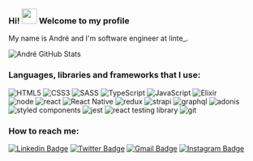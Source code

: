 ### Hi! <img src="https://raw.githubusercontent.com/MartinHeinz/MartinHeinz/master/wave.gif" width="30px"> Welcome to my profile

My name is André and I'm software engineer at linte_.<br/>

![André GitHub Stats](https://github-readme-stats.anuraghazra1.vercel.app/api?username=andrecampll&show_icons=true&hide_border=true&title_color=7159c1&theme=dracula)

### Languages, libraries and frameworks that I use:

![HTML5](https://img.shields.io/badge/html%205-grey?style=for-the-badge&logo=html5&logoColor=white&labelColor=7159c1)
![CSS3](https://img.shields.io/badge/css%203-grey?style=for-the-badge&logo=css3&logoColor=white&labelColor=7159c1)
![SASS](https://img.shields.io/badge/sass-grey?style=for-the-badge&logo=sass&logoColor=white&labelColor=7159c1)
![TypeScript](https://img.shields.io/badge/typescript-grey?style=for-the-badge&logo=typescript&logoColor=white&labelColor=7159c1)
![JavaScript](https://img.shields.io/badge/-JavaScript-grey?style=for-the-badge&logo=javascript&logoColor=white&labelColor=7159c1)
![Elixir](https://img.shields.io/badge/elixir-grey?style=for-the-badge&logo=elixir&logoColor=white&labelColor=7159c1)
<br />
![node](https://img.shields.io/badge/-node-grey?style=for-the-badge&logo=node.js&logoColor=white&labelColor=7159c1)
![react](https://img.shields.io/badge/react-grey?style=for-the-badge&logo=react&logoColor=white&labelColor=7159c1)
![React Native](https://img.shields.io/badge/react%20native-grey?style=for-the-badge&logo=react&logoColor=white&labelColor=7159c1)
![redux](https://img.shields.io/badge/redux-grey?style=for-the-badge&logo=redux&logoColor=white&labelColor=7159c1)
![strapi](https://img.shields.io/badge/strapi-grey?style=for-the-badge&logo=strapi&logoColor=white&labelColor=7159c1)
![graphql](https://img.shields.io/badge/graphql-grey?style=for-the-badge&logo=graphql&logoColor=white&labelColor=7159c1)
![adonis](https://img.shields.io/badge/adonisjs-grey?style=for-the-badge&logo=adonisjs&logoColor=white&labelColor=7159c1)
![styled components](https://img.shields.io/badge/styled%20components-grey?style=for-the-badge&logo=styled-components&logoColor=white&labelColor=7159c1)
![jest](https://img.shields.io/badge/-jest-grey?style=for-the-badge&logo=jest&logoColor=white&labelColor=7159c1)
![react testing library](https://img.shields.io/badge/-react%20testing%20library-grey?style=for-the-badge&logo=testing-library&logoColor=white&labelColor=7159c1)
![git](https://img.shields.io/badge/-git-grey?style=for-the-badge&logo=git&logoColor=white&labelColor=7159c1)

### How to reach me:
[![Linkedin Badge](https://img.shields.io/badge/-LinkedIn-7159c1?style=flat-square&logo=Linkedin&logoColor=white&link=https://www.linkedin.com/in/andrecampll/)](https://www.linkedin.com/in/andrecampll/)
[![Twitter Badge](https://img.shields.io/badge/-Twitter-7159c1?style=flat-square&labelColor=7159c1&logo=twitter&logoColor=white&link=https://twitter.com/andrecampll)](https://twitter.com/andrecampll)
[![Gmail Badge](https://img.shields.io/badge/-Gmail-7159c1?style=flat-square&logo=Gmail&logoColor=white&link=mailto:andrevictor50@gmail.com)](mailto:andrevictor50@gmail.com)
[![Instagram Badge](https://img.shields.io/badge/-Instagram-7159c1?style=flat-square&labelColor=7159c1&logo=instagram&logoColor=white&link=https://www.instagram.com/andrecampll)](https://www.instagram.com/andre.tsx)
